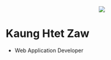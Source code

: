 <div id="header" align="center">
  <img src="[https://media.giphy.com/media/SUcApSWjPwQMARvcM8/giphy.gif](https://media.giphy.com/media/SUcApSWjPwQMARvcM8/giphy.gif](https://media2.giphy.com/media/v1.Y2lkPTc5MGI3NjExZmFjNGU2ZmNiYzU2ZDliYjk1NTM1NmQ2M2E3NDllNjFiMTY3NDljOSZjdD1z/SUcApSWjPwQMARvcM8/giphy.gif))">
</div>


# Kaung Htet Zaw
- Web Application Developer
